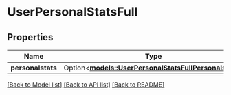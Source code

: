 # UserPersonalStatsFull

## Properties

Name | Type | Description | Notes
------------ | ------------- | ------------- | -------------
**personalstats** | Option<[**models::UserPersonalStatsFullPersonalstats**](UserPersonalStatsFull_personalstats.md)> |  | [optional]

[[Back to Model list]](../README.md#documentation-for-models) [[Back to API list]](../README.md#documentation-for-api-endpoints) [[Back to README]](../README.md)


